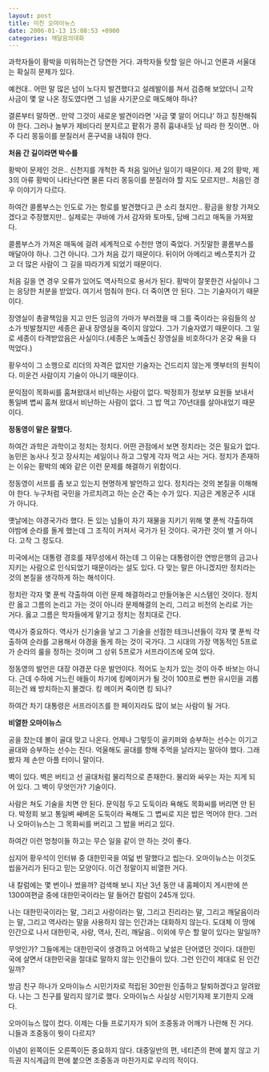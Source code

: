 ```yaml
---
layout: post
title: 미친 오마이뉴스
date: 2006-01-13 15:08:53 +0900
categories: 깨달음의대화
---
```

  
과학자들이 황박을 미워하는건 당연한 거다. 과학자들 탓할 일은 아니고 언론과 서울대는 확실히 문제가 있다. 

예컨대.. 어떤 말 많은 넘이 노다지 발견했다고 설레발이를 쳐서 검증해 보았더니 고작 사금이 몇 알 나온 정도였다면 그 넘을 사기꾼으로 매도해야 하나? 

결론부터 말하면.. 만약 그것이 새로운 발견이라면 ‘사금 몇 알이 어디냐’ 하고 칭찬해줘야 한다. 그러나 놀부가 제비다리 분지르고 팥쥐가 콩쥐 흉내내듯 남 따라 한 짓이면.. 아주 다리 몽둥이를 분질러서 혼구녁을 내줘야 한다. 



**처음 간 길이라면 박수를**

황박이 문제인 것은.. 신천지를 개척한 즉 처음 일어난 일이기 때문이다. 제 2의 황박, 제 3의 아류 황박이 나타난다면 물론 다리 몽둥이를 분질러야 할 지도 모르지만.. 처음인 경우 이야기가 다르다. 

하여간 콜롬부스는 인도로 가는 항로를 발견했다고 큰 소리 쳤지만.. 황금을 왕창 가져오겠다고 주장했지만.. 실제로는 쿠바에 가서 감자와 토마토, 담배 그리고 매독을 가져왔다. 

콜롬부스가 가져온 매독에 걸려 세계적으로 수천만 명이 죽었다. 거짓말한 콜롬부스를 매달아야 하나. 그건 아니다. 그가 처음 갔기 때문이다. 뒤이어 아메리고 베스풋치가 갔고 더 많은 사람이 그 길을 따라가게 되었기 때문이다. 

처음 길을 연 경우 오류가 있어도 역사적으로 용서가 된다. 황박이 잘못한건 사실이나 그는 응당한 처분을 받았다. 여기서 멈춰야 한다. 더 죽이면 안 된다. 그는 기술자이기 때문이다. 

장영실이 총괄책임을 지고 만든 임금의 가마가 부러졌을 때 그를 죽이라는 유림들의 상소가 빗발쳤지만 세종은 끝내 장영실을 죽이지 않았다. 그가 기술자였기 때문이다. 그 일로 세종이 타격받았음은 사실이다.(세종은 노예출신 장영실을 비호하다가 온갖 욕을 다 먹었다.)

황우석이 그 소행으로 리더의 자격은 없지만 기술자는 건드리지 않는게 옛부터의 원칙이다. 미운건 사람이지 기술이 아니기 때문이다. 

문익점이 목화씨를 훔쳐왔대서 비난하는 사람이 없다. 박정희가 정보부 요원들 보내서 통일벼 볍씨 훔쳐 왔대서 비난하는 사람이 없다. 그 밥 먹고 70년대를 살아내었기 때문이다. 



**정동영이 말은 잘했다.**

하여간 과학은 과학이고 정치는 정치다. 어떤 관점에서 보면 정치라는 것은 필요가 없다. 농민은 농사나 짓고 장사치는 세일이나 하고 그렇게 각자 먹고 사는 거다. 정치가 존재하는 이유는 황박의 예와 같은 이런 문제를 해결하기 위함이다. 

정동영이 서프를 좀 보고 있는지 현명하게 발언하고 있다. 정치라는 것의 본질을 이해해야 한다. 누구처럼 국민을 가르치려고 하는 순간 죽는 수가 있다. 지금은 계몽군주 시대가 아니다. 

옛날에는 야경국가라 했다. 돈 있는 넘들이 자기 재물을 지키기 위해 몇 푼씩 갹출하여 야밤에 순라를 돌게 했는데 그 조직이 커져서 국가가 된 것이다. 국가란 것이 별 거 아니다. 고작 그 정도다.

미국에서는 대통령 경호를 재무성에서 하는데 그 이유는 대통령이란 연방은행의 금고나 지키는 사람으로 인식되었기 때문이라는 설도 있다. 다 맞는 말은 아니겠지만 정치라는 것의 본질을 생각하게 하는 해석이다. 

정치란 각자 몇 푼씩 갹출하여 이런 문제 해결하라고 만들어놓은 시스템인 것이다. 정치란 옳고 그름의 논리고 가는 것이 아니라 문제해결의 논리, 그리고 비전의 논리로 가는 거다. 옳고 그름은 학자들에게 맡기고 정치는 정치대로 간다. 

역사가 중요하다. 역사가 신기술을 낳고 그 기술을 선점한 테크니션들이 각자 몇 푼씩 갹출하여 순라를 고용해서 야경을 돌게 하는 것이 국가다. 그 시대의 가장 역동적인 5프로가 순라의 룰을 정하는 것이며 그 상위 5프로가 서프라이즈에 모여 있다.

정동영의 발언은 대장 야경꾼 다운 발언이다. 적어도 눈치가 있는 것이 아주 바보는 아니다. 근데 수하에 거느린 애들이 차기에 킹메이커가 될 것이 100프로 뻔한 유시민을 괴롭히는건 왜 방치하는지 몰겠다. 킹 메이커 죽이면 킹 되나? 

하여간 차기 대통령은 서프라이즈를 한 페이지라도 많이 보는 사람이 될 거다. 



**비열한 오마이뉴스**

공을 찼는데 볼이 골대 맞고 나온다. 언제나 그렇듯이 골키퍼와 승부하는 선수는 이기고 골대와 승부하는 선수는 진다. 억울해도 골대를 향해 주먹을 날라지는 말아야 했다. 그래봤자 제 손만 아플 터이니 말이다. 

벽이 있다. 벽은 버티고 선 골대처럼 물리적으로 존재한다. 물리와 싸우는 자는 지게 되어 있다. 그 벽이 무엇인가? 기술이다. 

사람은 쳐도 기술을 치면 안 된다. 문익점 두고 도둑이라 욕해도 목화씨를 버리면 안 된다. 박정희 보고 통일벼 쌔벼온 도둑이라 욕해도 그 볍씨로 지은 밥은 먹어야 한다. 그러나 오마이뉴스는 그 목화씨를 버리고 그 밥을 버리고 있다. 

하여간 이런 멍청이들 하고는 무슨 일을 같이 안 하는 것이 좋다. 

심지어 황우석이 인터뷰 중 대한민국을 여덟 번 말했다고 씹는다. 오마이뉴스는 이것도 씹을거리가 된다고 믿는 모양이다. 이건 정말이지 비열한 거다. 

내 칼럼에는 몇 번이나 썼을까? 검색해 보니 지난 3년 동안 내 홈페이지 게시판에 쓴 1300여편글 중에 대한민국이라는 말 들어간 칼럼이 245개 있다. 

나는 대한민국이라는 말, 그리고 사랑이라는 말, 그리고 진리라는 말, 그리고 깨달음이라는 말, 그리고 역사라는 말을 사용하지 않는 인간과는 대화하지 않는다. 도대체 이 땅에 인간으로 나서 대한민국, 사랑, 역사, 진리, 깨달음.. 이외에 무슨 할 말이 있다는 말일까? 

무엇인가? 그들에게는 대한민국이 생경하고 어색하고 낯설은 단어였던 것이다. 대한민국에 살면서 대한민국을 절대로 말하지 않는 인간들이 있다. 그런 인간이 제대로 된 인간일까? 

방금 친구 하나가 오마이뉴스 시민기자로 적립된 30만원 인출하고 탈퇴하겠다고 알려왔다. 나는 그 친구를 말리지 않기로 했다. 오마이뉴스 사실상 시민기자제 포기한지 오래다. 

오마이뉴스 많이 컸다. 이제는 다들 프로기자가 되어 조중동과 어깨가 나란해 진 거다. 니들과 조중동이 뭣이 다르지?

이념이 왼쪽이든 오른쪽이든 중요하지 않다. 대중일반의 편, 네티즌의 편에 붙지 않고 기득권 지식계급의 편에 붙으면 조중동과 마찬가지로 우리의 적이다.